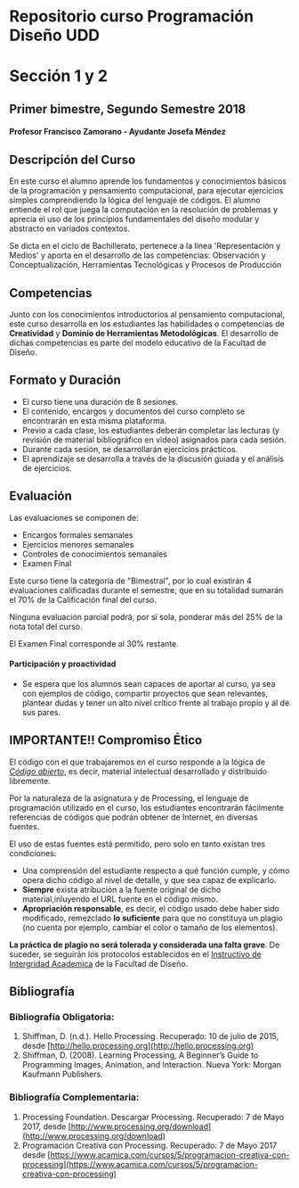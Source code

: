 # Repositorio curso Programación Diseño UDD
# Sección 1 y 2
## Primer bimestre, Segundo Semestre 2018



#### Profesor Francisco Zamorano - Ayudante Josefa Méndez


## Descripción del Curso
En este curso el alumno aprende los fundamentos y conocimientos básicos de la programación y pensamiento computacional, para ejecutar ejercicios simples comprendiendo la lógica del lenguaje de códigos. El alumno entiende el rol que juega la computación en la resolución de problemas y aprecia el uso de los principios fundamentales del diseño modular y abstracto en variados contextos.

Se dicta en el ciclo de Bachillerato, pertenece a la línea 'Representación y Medios' y aporta en el desarrollo de las competencias: Observación y Conceptualización, Herramientas Tecnológicas y Procesos de Producción

## Competencias
Junto con los conocimientos introductorios al pensamiento computacional, este curso desarrolla en los estudiantes las habilidades o competencias de **Creatividad** y **Dominio de Herramientas Metodológicas**. El desarrollo de dichas competencias es parte del modelo educativo de la Facultad de Diseño.

## Formato y Duración
* El curso tiene una duración de 8 sesiones.
* El contenido, encargos y documentos del curso completo se encontrarán en esta misma plataforma. 
* Previo a cada clase, los estudiantes deberán completar las lecturas (y revisión de material bibliográfico en video) asignados para cada sesión.
* Durante cada sesión, se desarrollarán ejercicios prácticos.
* El aprendizaje se desarrolla a través de la discusión guiada y el análisis de ejercicios.

## Evaluación

Las evaluaciones se componen de:
* Encargos formales semanales
* Ejercicios menores semanales
* Controles de conocimientos semanales
* Examen Final

Este curso tiene la categoría de "Bimestral", por lo cual existirán 4 evaluaciones calificadas durante el semestre, que en su totalidad sumarán el 70% de la Calificación final del curso.

Ninguna evaluación parcial podrá, por sí sola, ponderar más del 25% de la nota total del curso.

El Examen Final corresponde al 30% restante.

#### Participación y proactividad

* Se espera que los alumnos sean capaces de aportar al curso, ya sea con ejemplos de código, compartir proyectos que sean relevantes, plantear dudas y tener un alto nivel crítico frente al trabajo propio y al de sus pares.

## IMPORTANTE!! Compromiso Ético

El código con el que trabajaremos en el curso responde a la lógica de _[Código abierto](https://es.wikipedia.org/wiki/C%C3%B3digo_abierto)_, es decir, material intelectual desarrollado y distribuido libremente.

Por la naturaleza de la asignatura y de Processing, el lenguaje de programación utilizado en el curso, los estudiantes encontrarán fácilmente referencias de códigos que podrán obtener de Internet, en diversas fuentes.

El uso de estas fuentes está permitido, pero solo en tanto existan tres condiciones:
* Una comprensión del estudiante respecto a qué función cumple, y cómo opera dicho código al nivel de detalle, y que sea capaz de explicarlo.
* **Siempre** exista atribución a la fuente original de dicho material,inluyendo el URL fuente en el código mismo.
* **Apropriación responsable**, es decir, el código usado debe haber sido modificado, remezclado **lo suficiente** para que no constituya un plagio (no cuenta por ejemplo, cambiar el color o tamaño de los elementos).

**La práctica de plagio no será tolerada y considerada una falta grave**. De suceder, se seguirán los protocolos establecidos en el [Instructivo de Intergridad Academica](https://github.com/Franzel/UDD_Programacion_2018_2sem/blob/master/Documentos_UDD/INSTRUCTIVO%20DE%20INTEGRIDAD%20ACAD%C3%89MICA_dise%C3%B1o%20UDD.pdf) de la Facultad de Diseño.

## Bibliografía
### Bibliografía Obligatoria:
1.	Shiffman, D. (n.d.). Hello Processing. Recuperado: 10 de julio de 2015, desde [http://hello.processing.org](http://hello.processing.org)
2.	Shiffman, D. (2008). Learning Processing, A Beginner’s Guide to Programming Images, Animation, and Interaction. Nueva York: Morgan Kaufmann Publishers.

### Bibliografía Complementaria:
1.	Processing Foundation. Descargar Processing. Recuperado: 7 de Mayo 2017, desde [http://www.processing.org/download](http://www.processing.org/download)
2.	Programación Creativa con Processing. Recuperado: 7 de Mayo 2017 desde [https://www.acamica.com/cursos/5/programacion-creativa-con-processing](https://www.acamica.com/cursos/5/programacion-creativa-con-processing)
